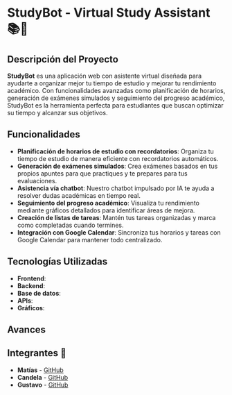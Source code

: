 # StudyBot - Virtual Study Assistant 📚🤖

## Descripción del Proyecto

**StudyBot** es una aplicación web con asistente virtual diseñada para ayudarte a organizar mejor tu tiempo de estudio y mejorar tu rendimiento académico. Con funcionalidades avanzadas como planificación de horarios, generación de exámenes simulados y seguimiento del progreso académico, StudyBot es la herramienta perfecta para estudiantes que buscan optimizar su tiempo y alcanzar sus objetivos.

## Funcionalidades

- **Planificación de horarios de estudio con recordatorios**: Organiza tu tiempo de estudio de manera eficiente con recordatorios automáticos.
- **Generación de exámenes simulados**: Crea exámenes basados en tus propios apuntes para que practiques y te prepares para tus evaluaciones.
- **Asistencia vía chatbot**: Nuestro chatbot impulsado por IA te ayuda a resolver dudas académicas en tiempo real.
- **Seguimiento del progreso académico**: Visualiza tu rendimiento mediante gráficos detallados para identificar áreas de mejora.
- **Creación de listas de tareas**: Mantén tus tareas organizadas y marca como completadas cuando termines.
- **Integración con Google Calendar**: Sincroniza tus horarios y tareas con Google Calendar para mantener todo centralizado.

## Tecnologías Utilizadas

- **Frontend**: 
- **Backend**: 
- **Base de datos**: 
- **APIs**: 
- **Gráficos**: 

## Avances

## Integrantes 👥
- **Matías** - [GitHub](https://github.com/ElSenpaiSAMA) 
- **Candela** - [GitHub](https://github.com/candela-sv)
- **Gustavo** - [GitHub](https://github.com/gustavosg1)
